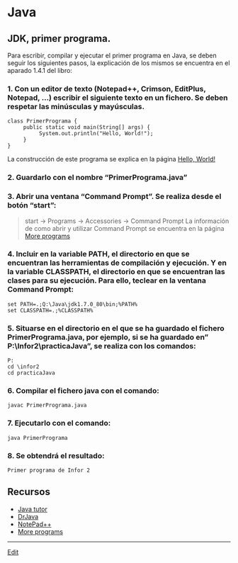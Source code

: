# Java

## JDK, primer programa.
Para escribir, compilar y ejecutar el primer programa en Java, se deben seguir los siguientes pasos, la explicación de los mismos se encuentra en el aparado 1.4.1 del libro:

### 1. Con un editor de texto (Notepad++, Crimson, EditPlus, Notepad, …) escribir el siguiente texto en un fichero. Se deben respetar las minúsculas y mayúsculas.

```
class PrimerPrograma {
     public static void main(String[] args) {
          System.out.println("Hello, World!");
     }
}
```
La construcci&oacute;n de este programa se explica en la p&aacute;gina [Hello, World!](Hello.md)  

### 2. Guardarlo con el nombre “PrimerPrograma.java”

### 3. Abrir una ventana “Command Prompt”. Se realiza desde el botón “start”:
  >start -> Programs -> Accessories -> Command Prompt
  La informaci&oacute;n de como abrir y utilizar Command Prompt se encuentra en la p&aacute;gina [More programs](Cmd.md)

### 4. Incluir en la variable PATH, el directorio en que se encuentran las herramientas de compilación y ejecución. Y en la variable CLASSPATH, el directorio en que se encuentran las clases para su ejecución. Para ello, teclear en la ventana Command Prompt:
  
```
set PATH=.;Q:\Java\jdk1.7.0_80\bin;%PATH%
set CLASSPATH=.;%CLASSPATH%
```

### 5. Situarse en el directorio en el que se ha guardado el fichero PrimerPrograma.java, por ejemplo, si se ha guardado en” P:\Infor2\practicaJava”, se realiza con los comandos:

```
P:
cd \infor2
cd practicaJava
```

### 6. Compilar el fichero java con el comando:

```
javac PrimerPrograma.java
```

### 7. Ejecutarlo con el comando:

```
java PrimerPrograma
```

### 8. Se obtendrá el resultado:

```
Primer programa de Infor 2
```

## Recursos

- [Java tutor](http://www.pythontutor.com/java.html#mode=edit)
- [DrJava](http://www.drjava.org/)
- [NotePad++](tools/notepad.md)
- [More programs](BasicPrograms.md)

---
[Edit](https://github.com/nicolasserrano/CS/edit/master/JDK.md)
<style>
div.container ul, div.container ol {
    padding-left: 1.4em;
}
</style>
